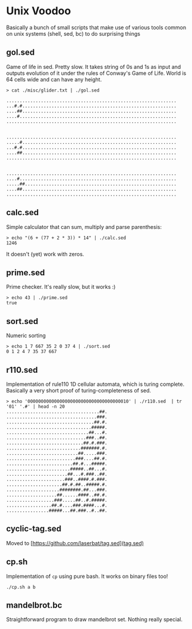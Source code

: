 # Unix Voodoo

Basically a bunch of small scripts that make use of various tools common on unix systems (shell, sed, bc) to do surprising things

gol.sed
---

Game of life in sed. Pretty slow. It takes string of 0s and 1s as input and outputs evolution of it under the rules of Conway's Game of Life. World is 64 cells wide and can have any height.  

    > cat ./misc/glider.txt | ./gol.sed

    ................................................................
    ...#.#..........................................................
    ....##..........................................................
    ....#...........................................................
    ................................................................


    ................................................................
    .....#..........................................................
    ...#.#..........................................................
    ....##..........................................................
    ................................................................


    ................................................................
    ....#...........................................................
    .....##.........................................................
    ....##..........................................................
    ................................................................

calc.sed
---

Simple calculator that can sum, multiply and parse parenthesis:

    > echo "(6 + (77 + 2 * 3)) * 14" | ./calc.sed 
    1246 

It doesn't (yet) work with zeros.

prime.sed
---

Prime checker. It's really slow, but it works :)

    > echo 43 | ./prime.sed
    true

sort.sed
---

Numeric sorting

    > echo 1 7 667 35 2 0 37 4 | ./sort.sed 
    0 1 2 4 7 35 37 667

r110.sed
---

Implementation of rule110 1D cellular automata, which is turing complete. Basically a very short proof of turing-completeness of sed.

    > echo '00000000000000000000000000000000000010' | ./r110.sed  | tr '01' '.#' | head -n 20
    ...................................##.
    ..................................###.
    .................................##.#.
    ................................#####.
    ...............................##...#.
    ..............................###..##.
    .............................##.#.###.
    ............................#######.#.
    ...........................##.....###.
    ..........................###....##.#.
    .........................##.#...#####.
    ........................#####..##...#.
    .......................##...#.###..##.
    ......................###..####.#.###.
    .....................##.#.##..#####.#.
    ....................########.##...###.
    ...................##......####..##.#.
    ..................###.....##..#.#####.
    .................##.#....###.####...#.
    ................#####...##.###..#..##.

cyclic-tag.sed
---

Moved to [https://github.com/laserbat/tag.sed](tag.sed)

cp.sh
---
Implementation of `cp` using pure bash. It works on binary files too!

    ./cp.sh a b

mandelbrot.bc
---

Straightforward program to draw mandelbrot set. Nothing really special.
